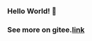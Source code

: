 ### Hello World! 👏

###  See more on gitee.[link](https://www.gitee.com/yzqdev)


<!--
**yzqdev/yzqdev** is a ✨ _special_ ✨ repository because its `README.md` (this file) appears on your GitHub profile.

Here are some ideas to get you started:
​
8
[![inhere's github stats](https://github-readme-stats.vercel.app/api?username=yzqdev&show_icons=true&theme=)](https://github.com/yzqdev)
9
![language](https://github-readme-stats.vercel.app/api/top-langs/?username=yzqdev&layout=compact)

